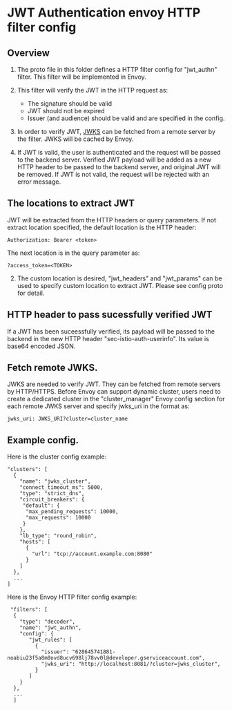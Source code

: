 # JWT Authentication envoy HTTP filter config

## Overview

1. The proto file in this folder defines a HTTP filter config for "jwt_authn" filter. This filter will be implemented in Envoy.

2. This filter will verify the JWT in the HTTP request as:
    - The signature should be valid
    - JWT should not be expired
    - Issuer (and audience) should be valid and are specified in the config.

3. In order to verify JWT, [JWKS](https://tools.ietf.org/html/rfc7517#appendix-A) can be fetched from a remote server by the filter. JWKS will be cached by Envoy.
    
3. If JWT is valid, the user is authenticated and the request will be passed to the backend server. Verified JWT payload will be added as a new HTTP header to be passed to the backend server, and original JWT will be removed. If JWT is not valid, the request will be rejected with an error message.
   
## The locations to extract JWT

JWT will be extracted from the HTTP headers or query parameters. If not extract location specified, the default location is the HTTP header:
```
Authorization: Bearer <token>
```
The next location is in the query parameter as:
```
?access_token=<TOKEN>
```

2. The custom location is desired, "jwt_headers" and "jwt_params" can be used to specify custom location to extract JWT. Please see config proto for detail.

## HTTP header to pass sucessfully verified JWT

If a JWT has been suceessfully verified, its payload will be passed to the backend in the new HTTP header "sec-istio-auth-userinfo". Its value is base64 encoded JSON.

## Fetch remote JWKS.

JWKS are needed to verify JWT.  They can be fetched from remote servers by HTTP/HTTPS.  Before Envoy can support dynamic cluster, users need to create a dedicated cluster in the "cluster_manager" Envoy config section for each remote JWKS server and specify jwks_uri in the format as:
```
jwks_uri: JWKS_URI?cluster=cluster_name
```

## Example config.

Here is the cluster config example:
```
"clusters": [
  {
    "name": "jwks_cluster",
    "connect_timeout_ms": 5000,
    "type": "strict_dns",
    "circuit_breakers": {
     "default": {
      "max_pending_requests": 10000,
      "max_requests": 10000
     }
    },
    "lb_type": "round_robin",
    "hosts": [
      {
        "url": "tcp://account.example.com:8080"
      }
    ]
  },
  ...
]
```

Here is the Envoy HTTP filter config example:
```
 "filters": [
  {
    "type": "decoder",
    "name": "jwt_authn",
    "config": {
       "jwt_rules": [
         {
           "issuer": "628645741881-noabiu23f5a8m8ovd8ucv698lj78vv0l@developer.gserviceaccount.com",
           "jwks_uri": "http://localhost:8081/?cluster=jwks_cluster",
         }
       ]
    }
  },
  ...
  ]
```
